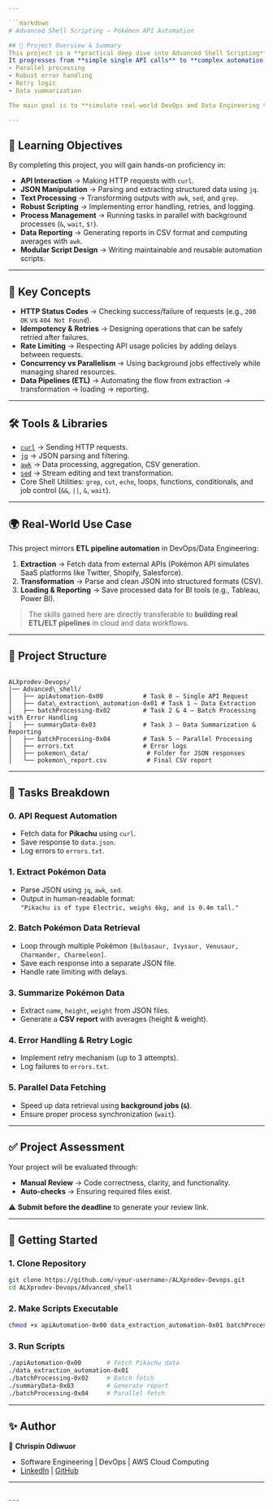 ```yaml
---

```markdown
# Advanced Shell Scripting – Pokémon API Automation

## 📌 Project Overview & Summary
This project is a **practical deep dive into Advanced Shell Scripting**, with a strong focus on **automating interactions with a RESTful API (Pokémon API)**.  
It progresses from **simple single API calls** to **complex automation tasks** involving:
- Parallel processing  
- Robust error handling  
- Retry logic  
- Data summarization  

The main goal is to **simulate real-world DevOps and Data Engineering tasks** where automation, reliability, and efficiency are critical.

---
```


## 🎯 Learning Objectives
By completing this project, you will gain hands-on proficiency in:

- **API Interaction** → Making HTTP requests with `curl`.
- **JSON Manipulation** → Parsing and extracting structured data using `jq`.
- **Text Processing** → Transforming outputs with `awk`, `sed`, and `grep`.
- **Robust Scripting** → Implementing error handling, retries, and logging.
- **Process Management** → Running tasks in parallel with background processes (`&`, `wait`, `$!`).
- **Data Reporting** → Generating reports in CSV format and computing averages with `awk`.
- **Modular Script Design** → Writing maintainable and reusable automation scripts.

---

## 🧩 Key Concepts
- **HTTP Status Codes** → Checking success/failure of requests (e.g., `200 OK` vs `404 Not Found`).
- **Idempotency & Retries** → Designing operations that can be safely retried after failures.
- **Rate Limiting** → Respecting API usage policies by adding delays between requests.
- **Concurrency vs Parallelism** → Using background jobs effectively while managing shared resources.
- **Data Pipelines (ETL)** → Automating the flow from extraction → transformation → loading → reporting.

---

## 🛠️ Tools & Libraries
- [`curl`](https://curl.se/) → Sending HTTP requests.
- [`jq`](https://stedolan.github.io/jq/) → JSON parsing and filtering.
- [`awk`](https://www.gnu.org/software/gawk/) → Data processing, aggregation, CSV generation.
- [`sed`](https://www.gnu.org/software/sed/) → Stream editing and text transformation.
- Core Shell Utilities: `grep`, `cut`, `echo`, loops, functions, conditionals, and job control (`&&`, `||`, `&`, `wait`).

---

## 🌍 Real-World Use Case
This project mirrors **ETL pipeline automation** in DevOps/Data Engineering:

1. **Extraction** → Fetch data from external APIs (Pokémon API simulates SaaS platforms like Twitter, Shopify, Salesforce).  
2. **Transformation** → Parse and clean JSON into structured formats (CSV).  
3. **Loading & Reporting** → Save processed data for BI tools (e.g., Tableau, Power BI).  

> The skills gained here are directly transferable to **building real ETL/ELT pipelines** in cloud and data workflows.

---

## 📂 Project Structure

```

ALXprodev-Devops/
│── Advanced\_shell/
│   ├── apiAutomation-0x00           # Task 0 – Single API Request
│   ├── data\_extraction\_automation-0x01 # Task 1 – Data Extraction
│   ├── batchProcessing-0x02         # Task 2 & 4 – Batch Processing with Error Handling
│   ├── summaryData-0x03             # Task 3 – Data Summarization & Reporting
│   ├── batchProcessing-0x04         # Task 5 – Parallel Processing
│   ├── errors.txt                   # Error logs
│   ├── pokemon\_data/                # Folder for JSON responses
│   └── pokemon\_report.csv           # Final CSV report

````

---

## 📜 Tasks Breakdown

### 0. API Request Automation
- Fetch data for **Pikachu** using `curl`.
- Save response to `data.json`.
- Log errors to `errors.txt`.

### 1. Extract Pokémon Data
- Parse JSON using `jq`, `awk`, `sed`.
- Output in human-readable format:  
  `"Pikachu is of type Electric, weighs 6kg, and is 0.4m tall."`

### 2. Batch Pokémon Data Retrieval
- Loop through multiple Pokémon `[Bulbasaur, Ivysaur, Venusaur, Charmander, Charmeleon]`.
- Save each response into a separate JSON file.
- Handle rate limiting with delays.

### 3. Summarize Pokémon Data
- Extract `name`, `height`, `weight` from JSON files.
- Generate a **CSV report** with averages (height & weight).

### 4. Error Handling & Retry Logic
- Implement retry mechanism (up to 3 attempts).
- Log failures to `errors.txt`.

### 5. Parallel Data Fetching
- Speed up data retrieval using **background jobs (`&`)**.
- Ensure proper process synchronization (`wait`).

---

## ✅ Project Assessment
Your project will be evaluated through:

- **Manual Review** → Code correctness, clarity, and functionality.
- **Auto-checks** → Ensuring required files exist.

⚠️ **Submit before the deadline** to generate your review link.

---

## 🚀 Getting Started

### 1. Clone Repository
```bash
git clone https://github.com/<your-username>/ALXprodev-Devops.git
cd ALXprodev-Devops/Advanced_shell
````

### 2. Make Scripts Executable

```bash
chmod +x apiAutomation-0x00 data_extraction_automation-0x01 batchProcessing-0x02 summaryData-0x03 batchProcessing-0x04
```

### 3. Run Scripts

```bash
./apiAutomation-0x00       # Fetch Pikachu data
./data_extraction_automation-0x01
./batchProcessing-0x02     # Batch fetch
./summaryData-0x03         # Generate report
./batchProcessing-0x04     # Parallel fetch
```

---

## ✨ Author

👤 **Chrispin Odiwuor**

* Software Engineering | DevOps | AWS Cloud Computing
* [LinkedIn](https://www.linkedin.com/) | [GitHub](https://github.com/)

---

```

---
